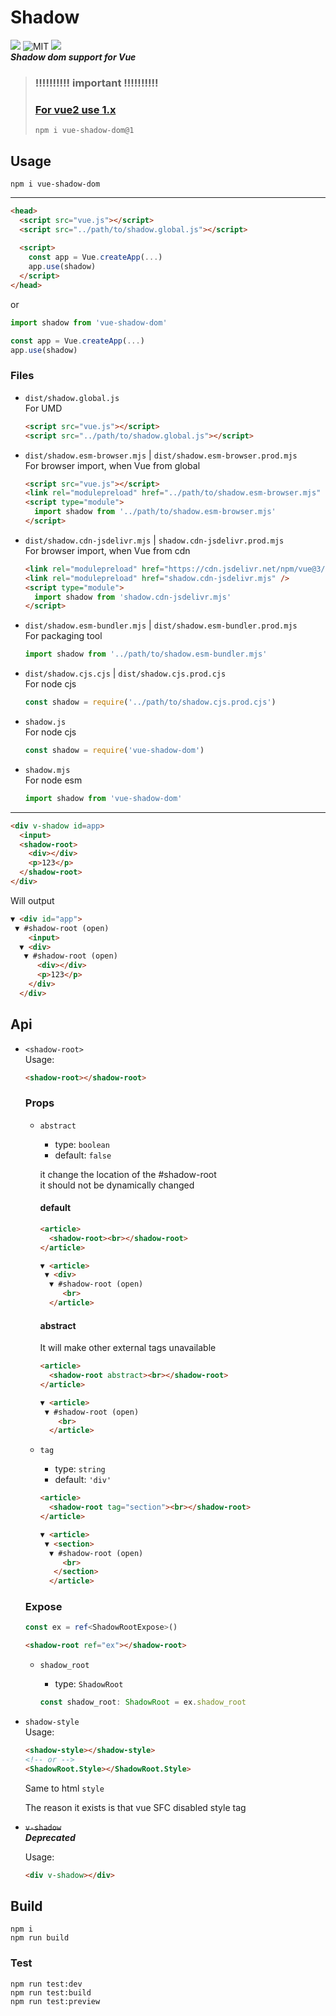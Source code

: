 # Shadow
[![](https://img.shields.io/npm/v/vue-shadow-dom)](https://www.npmjs.com/package/vue-shadow-dom)
![MIT](https://img.shields.io/github/license/2a5f/shadow)
[![](https://img.shields.io/badge/Vue-3-brightgreen?style=flat&logo=vue.js)](https://v3.vuejs.org/)  
***Shadow dom support for Vue***

> ### !!!!!!!!!! important !!!!!!!!!!
> ### **[For vue2 use 1.x](https://github.com/2A5F/shadow/tree/vue2)**  
> ```
> npm i vue-shadow-dom@1
> ```

## Usage

```
npm i vue-shadow-dom
```

---

```html
<head>
  <script src="vue.js"></script>
  <script src="../path/to/shadow.global.js"></script>
  
  <script>
    const app = Vue.createApp(...)
    app.use(shadow)
  </script>
</head>
```
or
```typescript
import shadow from 'vue-shadow-dom'

const app = Vue.createApp(...)
app.use(shadow)
```

### Files

- `dist/shadow.global.js`  
  For UMD
  ```html
  <script src="vue.js"></script>
  <script src="../path/to/shadow.global.js"></script>
  ```
- `dist/shadow.esm-browser.mjs` | `dist/shadow.esm-browser.prod.mjs`  
  For browser import, when Vue from global
  ```html
  <script src="vue.js"></script>
  <link rel="modulepreload" href="../path/to/shadow.esm-browser.mjs" />
  <script type="module">
    import shadow from '../path/to/shadow.esm-browser.mjs'
  </script>
  ```
- `dist/shadow.cdn-jsdelivr.mjs` | `shadow.cdn-jsdelivr.prod.mjs`  
  For browser import, when Vue from cdn
  ```html
  <link rel="modulepreload" href="https://cdn.jsdelivr.net/npm/vue@3/dist/vue.runtime.esm-browser.js" />
  <link rel="modulepreload" href="shadow.cdn-jsdelivr.mjs" />
  <script type="module">
    import shadow from 'shadow.cdn-jsdelivr.mjs'
  </script>
  ```
- `dist/shadow.esm-bundler.mjs` | `dist/shadow.esm-bundler.prod.mjs`  
  For packaging tool  
  ```js
  import shadow from '../path/to/shadow.esm-bundler.mjs'
  ```
- `dist/shadow.cjs.cjs` | `dist/shadow.cjs.prod.cjs`  
  For node cjs  
  ```js
  const shadow = require('../path/to/shadow.cjs.prod.cjs') 
  ```
- `shadow.js`  
  For node cjs  
  ```js
  const shadow = require('vue-shadow-dom') 
  ```
- `shadow.mjs`  
  For node esm  
  ```js
  import shadow from 'vue-shadow-dom'
  ```

---

```html
<div v-shadow id=app>
  <input>
  <shadow-root>
    <div></div>
    <p>123</p>
  </shadow-root>
</div>
```
Will output
```html
▼ <div id="app">
 ▼ #shadow-root (open)
    <input>
  ▼ <div>
   ▼ #shadow-root (open)
      <div></div>
      <p>123</p>
    </div>
  </div>
```

## Api

- `<shadow-root>`  
Usage: 
  ```html
  <shadow-root></shadow-root>
  ```
  
  ### Props

  - `abstract`
    - type: `boolean`
    - default: `false`

    it change the location of the #shadow-root  
    it should not be dynamically changed  

    #### default

    ```html
    <article>
      <shadow-root><br></shadow-root>
    </article>
    ```
    ```html
    ▼ <article>
     ▼ <div>
      ▼ #shadow-root (open)
         <br>
      </article>
    ```

    #### abstract

    It will make other external tags unavailable
    ```html
    <article>
      <shadow-root abstract><br></shadow-root>
    </article>
    ```
    ```html
    ▼ <article>
     ▼ #shadow-root (open)
        <br>
      </article>
    ```

  - `tag`
    - type: `string`
    - default: `'div'`

    ```html
    <article>
      <shadow-root tag="section"><br></shadow-root>
    </article>
    ```
    ```html
    ▼ <article>
     ▼ <section>
      ▼ #shadow-root (open)
         <br>
       </section>
      </article>
    ```

  ### Expose

    ```typescript
    const ex = ref<ShadowRootExpose>()
    ```
    ```html
    <shadow-root ref="ex"></shadow-root>
    ```

  - `shadow_root`  
   
    - type: `ShadowRoot`  

    ```typescript
    const shadow_root: ShadowRoot = ex.shadow_root
    ```

- `shadow-style`  
  Usage:  
  
  ```html
  <shadow-style></shadow-style>
  <!-- or -->
  <ShadowRoot.Style></ShadowRoot.Style>
  ```

  Same to html `style`  

  The reason it exists is that vue SFC disabled style tag

- ~~`v-shadow`~~  
  ***Deprecated***

  Usage: 
  ```html
  <div v-shadow></div>
  ```

## Build

```
npm i
npm run build
```

### Test

```
npm run test:dev
npm run test:build
npm run test:preview
```
